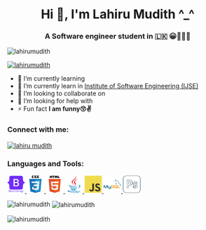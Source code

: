 <h1 align="center">Hi 👋, I'm Lahiru Mudith ^_^</h1>
<h3 align="center">A Software engineer student in 🇱🇰 😀🧑🏼‍💻​</h3>

<p align="left"> <img src="https://komarev.com/ghpvc/?username=lahirumudith&label=Profile%20views&color=0e75b6&style=flat" alt="lahirumudith" /> </p>

<p align="left"> <a href="https://github.com/ryo-ma/github-profile-trophy"><img src="https://github-profile-trophy.vercel.app/?username=lahirumudith" alt="lahirumudith" /></a> </p>

- 🌱 I’m currently learning
- 🔭 I’m currently learn in [Institute of Software Engineering (IJSE)]([https://www.ijse.lk/])
- 👯 I’m looking to collaborate on
- 🤝 I’m looking for help with
- ⚡ Fun fact **I am funny😚✌️**

<h3 align="left">Connect with me:</h3>
<p align="left">
<a href="https://linkedin.com/in/lahiru mudith" target="blank"><img align="center" src="https://raw.githubusercontent.com/rahuldkjain/github-profile-readme-generator/master/src/images/icons/Social/linked-in-alt.svg" alt="lahiru mudith" height="30" width="40" /></a>
</p>

<h3 align="left">Languages and Tools:</h3>
<p align="left"> <a href="https://getbootstrap.com" target="_blank" rel="noreferrer"> <img src="https://raw.githubusercontent.com/devicons/devicon/master/icons/bootstrap/bootstrap-plain-wordmark.svg" alt="bootstrap" width="40" height="40"/> </a>  <a href="https://www.w3schools.com/css/" target="_blank" rel="noreferrer"> <img src="https://raw.githubusercontent.com/devicons/devicon/master/icons/css3/css3-original-wordmark.svg" alt="css3" width="40" height="40"/> </a> <a href="https://www.w3.org/html/" target="_blank" rel="noreferrer"> <img src="https://raw.githubusercontent.com/devicons/devicon/master/icons/html5/html5-original-wordmark.svg" alt="html5" width="40" height="40"/> </a> <a href="https://www.java.com" target="_blank" rel="noreferrer"> <img src="https://raw.githubusercontent.com/devicons/devicon/master/icons/java/java-original.svg" alt="java" width="40" height="40"/> </a> <a href="https://developer.mozilla.org/en-US/docs/Web/JavaScript" target="_blank" rel="noreferrer"> <img src="https://raw.githubusercontent.com/devicons/devicon/master/icons/javascript/javascript-original.svg" alt="javascript" width="40" height="40"/> </a> <a href="https://www.mysql.com/" target="_blank" rel="noreferrer"> <img src="https://raw.githubusercontent.com/devicons/devicon/master/icons/mysql/mysql-original-wordmark.svg" alt="mysql" width="40" height="40"/> </a> <a href="https://www.photoshop.com/en" target="_blank" rel="noreferrer"> <img src="https://raw.githubusercontent.com/devicons/devicon/master/icons/photoshop/photoshop-line.svg" alt="photoshop" width="40" height="40"/> </a> </p>

<p><img align="left" src="https://github-readme-stats.vercel.app/api/top-langs?username=lahirumudith&show_icons=true&locale=en&layout=compact" alt="lahirumudith" /></p>

<p>&nbsp;<img align="center" src="https://github-readme-stats.vercel.app/api?username=lahirumudith&show_icons=true&locale=en" alt="lahirumudith" /></p>

<p><img align="center" src="https://github-readme-streak-stats.herokuapp.com/?user=lahirumudith&" alt="lahirumudith" /></p>

